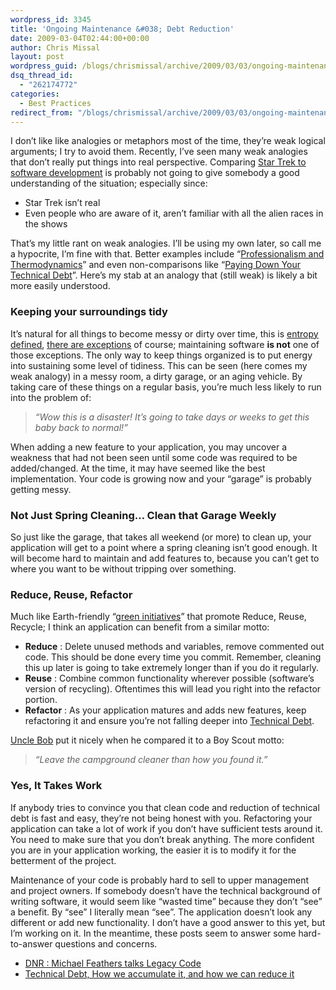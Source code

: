 ```yaml
---
wordpress_id: 3345
title: 'Ongoing Maintenance &#038; Debt Reduction'
date: 2009-03-04T02:44:00+00:00
author: Chris Missal
layout: post
wordpress_guid: /blogs/chrismissal/archive/2009/03/03/ongoing-maintenance-amp-debt-reduction.aspx
dsq_thread_id:
  - "262174772"
categories:
  - Best Practices
redirect_from: "/blogs/chrismissal/archive/2009/03/03/ongoing-maintenance-amp-debt-reduction.aspx/"
---
```

I don’t like like analogies or metaphors most of the time, they’re weak logical arguments; I try to avoid them. Recently, I’ve seen many weak analogies that don’t really put things into real perspective. Comparing <a title="The Ferengi Programmer" href="http://www.codinghorror.com/blog/archives/001225.html" target="_blank">Star Trek to software development</a> is probably not going to give somebody a good understanding of the situation; especially since:

  * Star Trek isn’t real 
  * Even people who are aware of it, aren’t familiar with all the alien races in the shows 

That’s my little rant on weak analogies. I’ll be using my own later, so call me a hypocrite, I’m fine with that. Better examples include “<a title="Professionalism and Thermodynamics" href="https://lostechies.com/blogs/derickbailey/archive/2008/12/04/professionalism-and-thermodynamics.aspx" target="_blank">Professionalism and Thermodynamics</a>” and even non-comparisons like “<a title="Paying Down Your Technical Debt" href="http://www.codinghorror.com/blog/archives/001230.html" target="_blank">Paying Down Your Technical Debt</a>”. Here’s my stab at an analogy that (still weak) is likely a bit more easily understood.

### Keeping your surroundings tidy

It’s natural for all things to become messy or dirty over time, this is <u><a title="Entropy (wikipedia)" href="http://en.wikipedia.org/wiki/Entropy" target="_blank">entropy defined</a></u>, <u><a title="Self-organization systems (wikipedia)" href="http://en.wikipedia.org/wiki/Self-organization" target="_blank">there are exceptions</a></u> of course; maintaining software **is not** one of those exceptions. The only way to keep things organized is to put energy into sustaining some level of tidiness. This can be seen (here comes my weak analogy) in a messy room, a dirty garage, or an aging vehicle. By taking care of these things on a regular basis, you’re much less likely to run into the problem of: 

> _“Wow this is a disaster! It’s going to take days or weeks to get this baby back to normal!”_

When adding a new feature to your application, you may uncover a weakness that had not been seen until some code was required to be added/changed. At the time, it may have seemed like the best implementation. Your code is growing now and your “garage” is probably getting messy.

### Not Just Spring Cleaning… Clean that Garage Weekly

So just like the garage, that takes all weekend (or more) to clean up, your application will get to a point where a spring cleaning isn’t good enough. It will become hard to maintain and add features to, because you can’t get to where you want to be without tripping over something.

### Reduce, Reuse, Refactor

Much like Earth-friendly “<a title="Reduce, Reuse, & Recycle" href="http://www.news.harvard.edu/gazette/2008/02.28/01-reusing.html" target="_blank">green initiatives</a>” that promote Reduce, Reuse, Recycle; I think an application can benefit from a similar motto:

  * **Reduce** : Delete unused methods and variables, remove commented out code. This should be done every time you commit. Remember, cleaning this up later is going to take extremely longer than if you do it regularly. 
  * **Reuse** : Combine common functionality wherever possible (software’s version of recycling). Oftentimes this will lead you right into the refactor portion. 
  * **Refactor** : As your application matures and adds new features, keep refactoring it and ensure you’re not falling deeper into <a title="Debt Metaphor" href="http://www.youtube.com/watch?v=pqeJFYwnkjE" target="_blank">Technical Debt</a>. 

<a title="XP : After 10 Years Why Are We Still Talking About It" href="http://chicagoalt.net/event/February2009Meeting-XPAfter10yearswhyarewestilltalkingaboutit" target="_blank">Uncle Bob</a> put it nicely when he compared it to a Boy Scout motto:

> _“Leave the campground cleaner than how you found it.”_

### Yes, It Takes Work

If anybody tries to convince you that clean code and reduction of technical debt is fast and easy, they’re not being honest with you. Refactoring your application can take a lot of work if you don’t have sufficient tests around it. You need to make sure that you don’t break anything. The more confident you are in your application working, the easier it is to modify it for the betterment of the project.

Maintenance of your code is probably hard to sell to upper management and project owners. If somebody doesn’t have the technical background of writing software, it would seem like “wasted time” because they don’t “see” a benefit. By “see” I literally mean “see”. The application doesn’t look any different or add new functionality. I don’t have a good answer to this yet, but I’m working on it. In the meantime, these posts seem to answer some hard-to-answer questions and concerns.

  * <a title="Show #397 | 11/25/2008 (60 minutes) Michael Feathers talks Legacy Code" href="http://www.dotnetrocks.com/default.aspx?showNum=397" target="_blank">DNR : Michael Feathers talks Legacy Code</a>
  * <a title="Technical Debt, How we accumulate it, and how we can reduce it" href="http://devlicio.us/blogs/derik_whittaker/archive/2007/05/25/technical-debt-how-we-accumulate-it-and-how-we-can-reduce-it.aspx" target="_blank">Technical Debt, How we accumulate it, and how we can reduce it</a>